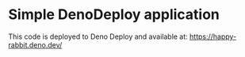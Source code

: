 # Simple DenoDeploy application 

This code is deployed to Deno Deploy and available at:
https://happy-rabbit.deno.dev/
